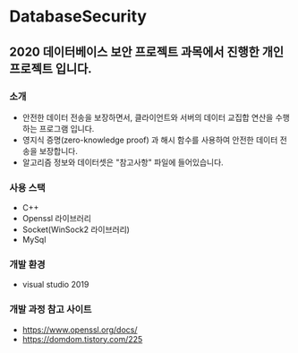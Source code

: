# DatabaseSecurity

## 2020 데이터베이스 보안 프로젝트 과목에서 진행한 개인 프로젝트 입니다.

### 소개
- 안전한 데이터 전송을 보장하면서, 클라이언트와 서버의 데이터 교집합 연산을 수행하는 프로그램 입니다. 
- 영지식 증명(zero-knowledge proof) 과 해시 함수를 사용하여 안전한 데이터 전송을 보장합니다.
- 알고리즘 정보와 데이터셋은 "참고사항" 파일에 들어있습니다. 

### 사용 스택
- C++
- Openssl 라이브러리
- Socket(WinSock2 라이브러리)
- MySql

### 개발 환경
- visual studio 2019


### 개발 과정 참고 사이트
- https://www.openssl.org/docs/
- https://domdom.tistory.com/225
